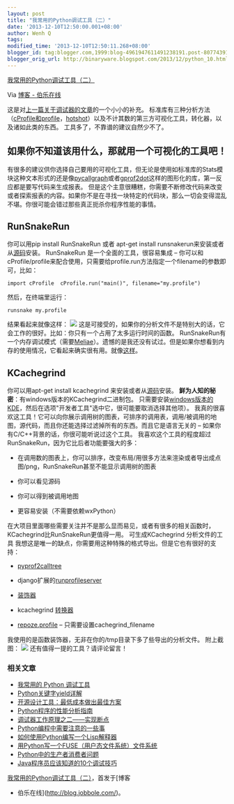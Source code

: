 ```yaml
---
layout: post
title: "我常用的Python调试工具（二）"
date: '2013-12-10T12:50:00.001+08:00'
author: Wenh Q
tags:
modified_time: '2013-12-10T12:50:11.268+08:00'
blogger_id: tag:blogger.com,1999:blog-4961947611491238191.post-8077439160209748686
blogger_orig_url: http://binaryware.blogspot.com/2013/12/python_10.html
---
```


[我常用的Python调试工具（二）](http://blog.jobbole.com/52090/)

Via [博客 - 伯乐在线](http://blog.jobbole.com/)

这是对[上一篇关于调试器的文章](http://blog.jobbole.com/51062/)的一个小小的补充。
标准库有三种分析方法（[cProfile和profile](http://docs.python.org/2/library/profile.html)，[hotshot](http://docs.python.org/2/library/hotshot.html)）以及不计其数的第三方可视化工具，转化器，以及诸如此类的东西。
工具多了，不靠谱的建议自然少不了。


如果你不知道该用什么，那就用一个可视化的工具吧！
------------------------------------------------

有很多的建议供你选择自己要用的可视化工具，但无论是使用如标准库的Stats模块这种文本形式的还是像[pycallgraph](http://pycallgraph.slowchop.com/)或者[gprof2dot](http://code.google.com/p/jrfonseca/wiki/Gprof2Dot)这样的图形化的库，第一反应都是要写代码来生成报表。
但是这个主意很糟糕，你需要不断修改代码来改变或者探索报表的内容。如果你不是在寻找一块特定的代码块，那么一切会变得混乱不堪。你很可能会错过那些真正扼杀你程序性能的事情。


RunSnakeRun
-----------

你可以用pip install RunSnakeRun 或者 apt-get install
runsnakerun来安装或者从[源码](http://www.vrplumber.com/programming/runsnakerun/)安装。
RunSnakeRun 是一个全面的工具，很容易集成 –
你可以和cProfile/profile来配合使用，只需要给profile.run方法指定一个filename的参数即可，比如：

    import cProfile  cProfile.run("main()", filename="my.profile")

然后，在终端里运行：

    runsnake my.profile

结果看起来就像这样：
![](http://ww4.sinaimg.cn/large/7cc829d3gw1ebdnskq7s4j20u80mg10o.jpg)
这是可接受的，如果你的分析文件不是特别大的话，它会工作的很好。比如：你只有一个占用了太多运行时间的函数。
RunSnakeRun有一个内存调试模式（需要[Meliae](https://launchpad.net/meliae)）。遗憾的是我还没有试过。但是如果你想看到内存的使用情况，它看起来确实很有用。就像[这样](http://www.vrplumber.com/programming/runsnakerun/meliae-sample.png)。


KCachegrind
-----------

你可以用apt-get install kcachegrind
来安装或者从[源码](http://kcachegrind.sourceforge.net/html/Download.html)安装。
**鲜为人知的秘密**：有windows版本的KCachegrind二进制包。
只需要安装[windows版本的KDE](http://windows.kde.org/download.php)，然后在选项"开发者工具"选中它，很可能要取消选择其他项）。
我真的很喜欢这工具！它可以向你展示调用树的图表，可排序的调用表，调用/被调用的地图，源代码，而且你还能选择过滤掉所有的东西。而且它是语言无关的
– 如果你有C/C++背景的话，你很可能听说过这个工具。
我喜欢这个工具的程度超过RunSnakeRun，因为它比后者功能要强大的多：

-   在调用数的图表上，你可以排序，改变布局/用很多方法来渲染或者导出成点图/png，RunSnakeRun甚至不能显示调用树的图表

-   你可以看见源码

-   你可以得到被调用地图

-   更容易安装（不需要依赖wxPython）

在大项目里面哪些需要关注并不是那么显而易见，或者有很多的相关函数时，KCachegrind比RunSnakeRun更值得一用。
可生成KCachegrind 分析文件的工具
我想这是唯一的缺点，你需要用这种特殊的格式导出。但是它也有很好的支持：

-   [pyprof2calltree](https://bitbucket.org/ogrisel/pyprof2calltree)

-   django扩展的[runprofileserver](https://github.com/django-extensions/django-extensions/blob/master/django_extensions/management/commands/runprofileserver.py)

-   [装饰器](https://translate.svn.sourceforge.net/svnroot/translate/src/trunk/virtaal/devsupport/profiling.py)

-   kcachegrind
    [转换器](http://packages.debian.org/en/stable/kcachegrind-converters)

-   [repoze.profile](http://docs.repoze.org/profile/) –
    只需要设置cachegrind_filename

我使用的是函数装饰器，无非在你的/tmp目录下多了些导出的分析文件。
附上截图：
![](http://ww1.sinaimg.cn/large/7cc829d3gw1ebdnslolxlj20uq0pl123.jpg)
还有值得一提的工具？请评论留言！

### 相关文章

-   [我常用的 Python 调试工具](http://blog.jobbole.com/51062/)
-   [Python关键字yield详解](http://blog.jobbole.com/28506/)
-   [开源设计工具：最低成本做出最佳方案](http://blog.jobbole.com/16596/)
-   [Python程序的性能分析指南](http://blog.jobbole.com/47619/)
-   [调试器工作原理之二——实现断点](http://blog.jobbole.com/23632/)
-   [Python编程中需要注意的一些事](http://blog.jobbole.com/19835/)
-   [如何使用Python编写一个Lisp解释器](http://blog.jobbole.com/47659/)
-   [用Python写一个FUSE（用户态文件系统）文件系统](http://blog.jobbole.com/51268/)
-   [Python中的生产者消费者问题](http://blog.jobbole.com/52412/)
-   [Java程序员应该知道的10个调试技巧](http://blog.jobbole.com/26435/)

[我常用的Python调试工具（二）](http://blog.jobbole.com/52090/)，首发于[博客
- 伯乐在线](http://blog.jobbole.com/)。
